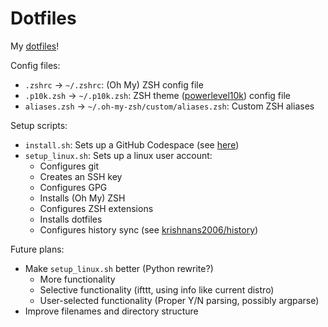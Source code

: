 # Dotfiles

My [dotfiles](https://wiki.archlinux.org/title/Dotfiles)!

Config files:
- `.zshrc` -> `~/.zshrc`: (Oh My) ZSH config file
- `.p10k.zsh` -> `~/.p10k.zsh`: ZSH theme ([powerlevel10k](https://github.com/romkatv/powerlevel10k)) config file
- `aliases.zsh` -> `~/.oh-my-zsh/custom/aliases.zsh`: Custom ZSH aliases

Setup scripts:
- `install.sh`: Sets up a GitHub Codespace (see [here](https://docs.github.com/en/codespaces/setting-your-user-preferences/personalizing-github-codespaces-for-your-account#dotfiles))
- `setup_linux.sh`: Sets up a linux user account:
  - Configures git
  - Creates an SSH key
  - Configures GPG
  - Installs (Oh My) ZSH
  - Configures ZSH extensions
  - Installs dotfiles
  - Configures history sync (see [krishnans2006/history](https://github.com/krishnans2006/history))

Future plans:
- Make `setup_linux.sh` better (Python rewrite?)
  - More functionality
  - Selective functionality (ifttt, using info like current distro)
  - User-selected functionality (Proper Y/N parsing, possibly argparse)
- Improve filenames and directory structure
